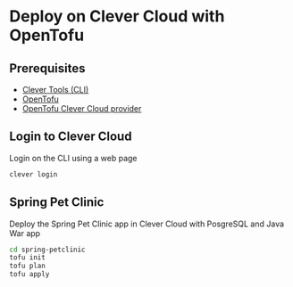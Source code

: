 # Deploy on Clever Cloud with OpenTofu

## Prerequisites

* [Clever Tools (CLI)](https://www.clever-cloud.com/developers/doc/cli)
* [OpenTofu](https://opentofu.org/docs/intro/)
* [OpenTofu Clever Cloud provider](https://search.opentofu.org/provider/clevercloud/clevercloud/latest)

## Login to Clever Cloud

Login on the CLI using a web page

```sh
clever login
```
## Spring Pet Clinic

Deploy the Spring Pet Clinic app in Clever Cloud with PosgreSQL and Java War app

```sh
cd spring-petclinic
tofu init
tofu plan
tofu apply
```